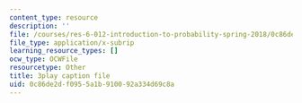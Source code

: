 ```yaml
---
content_type: resource
description: ''
file: /courses/res-6-012-introduction-to-probability-spring-2018/0c86de2df0955a1b910092a334d69c8a_2f9EfEga4Oo.vtt
file_type: application/x-subrip
learning_resource_types: []
ocw_type: OCWFile
resourcetype: Other
title: 3play caption file
uid: 0c86de2d-f095-5a1b-9100-92a334d69c8a
---
```

